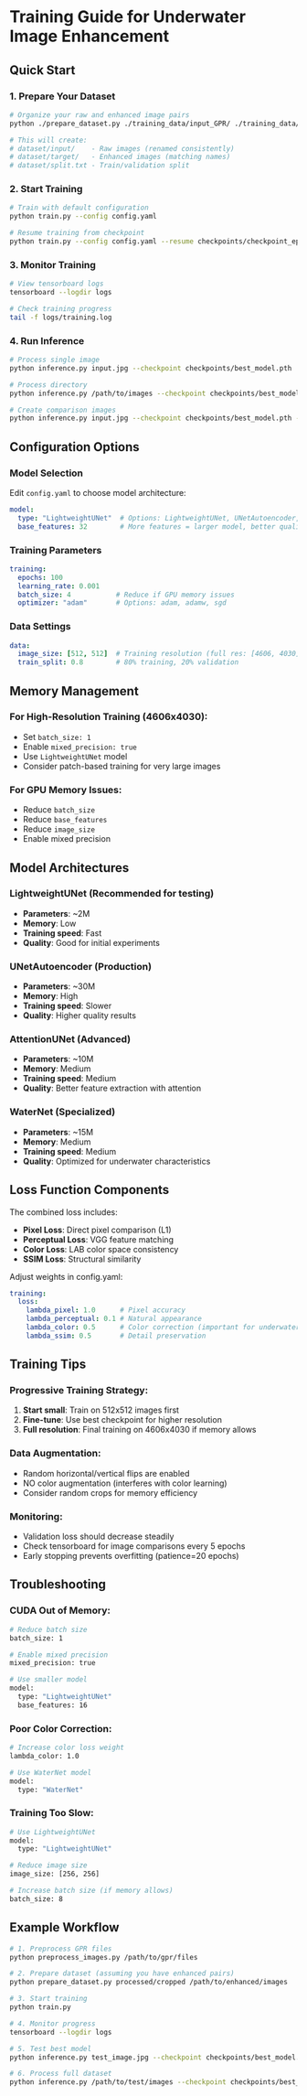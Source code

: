 # Training Guide for Underwater Image Enhancement

## Quick Start

### 1. Prepare Your Dataset
```bash
# Organize your raw and enhanced image pairs
python ./prepare_dataset.py ./training_data/input_GPR/ ./training_data/human_output_jpeg/ --output dataset

# This will create:
# dataset/input/    - Raw images (renamed consistently)
# dataset/target/   - Enhanced images (matching names)
# dataset/split.txt - Train/validation split
```

### 2. Start Training
```bash
# Train with default configuration
python train.py --config config.yaml

# Resume training from checkpoint
python train.py --config config.yaml --resume checkpoints/checkpoint_epoch_10.pth
```

### 3. Monitor Training
```bash
# View tensorboard logs
tensorboard --logdir logs

# Check training progress
tail -f logs/training.log
```

### 4. Run Inference
```bash
# Process single image
python inference.py input.jpg --checkpoint checkpoints/best_model.pth

# Process directory
python inference.py /path/to/images --checkpoint checkpoints/best_model.pth --output enhanced_images

# Create comparison images
python inference.py input.jpg --checkpoint checkpoints/best_model.pth --compare
```

## Configuration Options

### Model Selection
Edit `config.yaml` to choose model architecture:
```yaml
model:
  type: "LightweightUNet"  # Options: LightweightUNet, UNetAutoencoder, AttentionUNet, WaterNet
  base_features: 32        # More features = larger model, better quality
```

### Training Parameters
```yaml
training:
  epochs: 100
  learning_rate: 0.001
  batch_size: 4           # Reduce if GPU memory issues
  optimizer: "adam"       # Options: adam, adamw, sgd
```

### Data Settings
```yaml
data:
  image_size: [512, 512]  # Training resolution (full res: [4606, 4030])
  train_split: 0.8        # 80% training, 20% validation
```

## Memory Management

### For High-Resolution Training (4606x4030):
- Set `batch_size: 1`
- Enable `mixed_precision: true`
- Use `LightweightUNet` model
- Consider patch-based training for very large images

### For GPU Memory Issues:
- Reduce `batch_size`
- Reduce `base_features`
- Reduce `image_size`
- Enable mixed precision

## Model Architectures

### LightweightUNet (Recommended for testing)
- **Parameters**: ~2M
- **Memory**: Low
- **Training speed**: Fast
- **Quality**: Good for initial experiments

### UNetAutoencoder (Production)
- **Parameters**: ~30M
- **Memory**: High
- **Training speed**: Slower
- **Quality**: Higher quality results

### AttentionUNet (Advanced)
- **Parameters**: ~10M
- **Memory**: Medium
- **Training speed**: Medium
- **Quality**: Better feature extraction with attention

### WaterNet (Specialized)
- **Parameters**: ~15M
- **Memory**: Medium
- **Training speed**: Medium
- **Quality**: Optimized for underwater characteristics

## Loss Function Components

The combined loss includes:
- **Pixel Loss**: Direct pixel comparison (L1)
- **Perceptual Loss**: VGG feature matching
- **Color Loss**: LAB color space consistency
- **SSIM Loss**: Structural similarity

Adjust weights in config.yaml:
```yaml
training:
  loss:
    lambda_pixel: 1.0      # Pixel accuracy
    lambda_perceptual: 0.1 # Natural appearance
    lambda_color: 0.5      # Color correction (important for underwater)
    lambda_ssim: 0.5       # Detail preservation
```

## Training Tips

### Progressive Training Strategy:
1. **Start small**: Train on 512x512 images first
2. **Fine-tune**: Use best checkpoint for higher resolution
3. **Full resolution**: Final training on 4606x4030 if memory allows

### Data Augmentation:
- Random horizontal/vertical flips are enabled
- NO color augmentation (interferes with color learning)
- Consider random crops for memory efficiency

### Monitoring:
- Validation loss should decrease steadily
- Check tensorboard for image comparisons every 5 epochs
- Early stopping prevents overfitting (patience=20 epochs)

## Troubleshooting

### CUDA Out of Memory:
```bash
# Reduce batch size
batch_size: 1

# Enable mixed precision
mixed_precision: true

# Use smaller model
model:
  type: "LightweightUNet"
  base_features: 16
```

### Poor Color Correction:
```bash
# Increase color loss weight
lambda_color: 1.0

# Use WaterNet model
model:
  type: "WaterNet"
```

### Training Too Slow:
```bash
# Use LightweightUNet
model:
  type: "LightweightUNet"

# Reduce image size
image_size: [256, 256]

# Increase batch size (if memory allows)
batch_size: 8
```

## Example Workflow

```bash
# 1. Preprocess GPR files
python preprocess_images.py /path/to/gpr/files

# 2. Prepare dataset (assuming you have enhanced pairs)
python prepare_dataset.py processed/cropped /path/to/enhanced/images

# 3. Start training
python train.py

# 4. Monitor progress
tensorboard --logdir logs

# 5. Test best model
python inference.py test_image.jpg --checkpoint checkpoints/best_model.pth --compare

# 6. Process full dataset
python inference.py /path/to/test/images --checkpoint checkpoints/best_model.pth
```